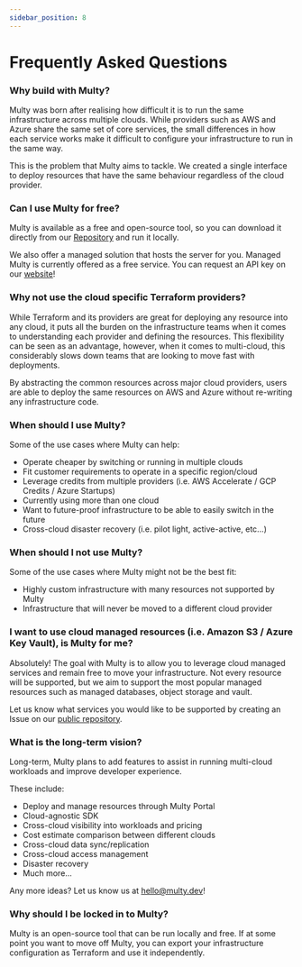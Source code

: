 ```yaml
---
sidebar_position: 8
---
```


# Frequently Asked Questions

### Why build with Multy?

Multy was born after realising how difficult it is to run the same infrastructure across multiple clouds. While providers such as AWS and Azure share the same set of core services, the small differences in how each service works make it difficult to configure your infrastructure to run in the same way.

This is the problem that Multy aims to tackle. We created a single interface to deploy resources that have the same behaviour regardless of the cloud provider.


### Can I use Multy for free?

Multy is available as a free and open-source tool, so you can download it directly from our [Repository](https://github.com/multycloud/multy) and run it locally.

We also offer a managed solution that hosts the server for you. Managed Multy is currently offered as a free service. You can request an API key on our [website](https://multy.dev)!


### Why not use the cloud specific Terraform providers?

While Terraform and its providers are great for deploying any resource into any cloud, it puts all the burden on the infrastructure teams when it comes to understanding each provider and defining the resources. This flexibility can be seen as an advantage, however, when it comes to multi-cloud, this considerably slows down teams that are looking to move fast with deployments. 

By abstracting the common resources across major cloud providers, users are able to deploy the same resources on AWS and Azure without re-writing any infrastructure code.

### When should I use Multy?

Some of the use cases where Multy can help:

- Operate cheaper by switching or running in multiple clouds
- Fit customer requirements to operate in a specific region/cloud
- Leverage credits from multiple providers (i.e. AWS Accelerate / GCP Credits / Azure Startups)
- Currently using more than one cloud
- Want to future-proof infrastructure to be able to easily switch in the future
- Cross-cloud disaster recovery (i.e. pilot light, active-active, etc...)


### When should I not use Multy?

Some of the use cases where Multy might not be the best fit:

- Highly custom infrastructure with many resources not supported by Multy
- Infrastructure that will never be moved to a different cloud provider

### I want to use cloud managed resources (i.e. Amazon S3 / Azure Key Vault), is Multy for me?

Absolutely! The goal with Multy is to allow you to leverage cloud managed services and remain free to move your infrastructure.
Not every resource will be supported, but we aim to support the most popular managed resources such as managed databases, object storage and vault. 

Let us know what services you would like to be supported by creating an Issue on our [public repository](https://github.com/multycloud/multy/issues). 

### What is the long-term vision?

Long-term, Multy plans to add features to assist in running multi-cloud workloads and improve developer experience.

These include:

- Deploy and manage resources through Multy Portal
- Cloud-agnostic SDK
- Cross-cloud visibility into workloads and pricing
- Cost estimate comparison between different clouds
- Cross-cloud data sync/replication
- Cross-cloud access management
- Disaster recovery
- Much more...

Any more ideas? Let us know us at <hello@multy.dev>!

### Why should I be locked in to Multy?

Multy is an open-source tool that can be run locally and free. If at some point you want to move off Multy, you can export your infrastructure configuration as Terraform and use it independently.

